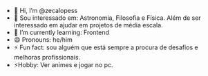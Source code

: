 - 👋 Hi, I’m @zecalopess
- 👀 Sou interessado em: Astronomia, Filosofia e Física. Além de ser interessado em ajudar em projetos de média escala.
- 🌱 I’m currently learning: Frontend
- 😄 Pronouns: he/him
- ⚡ Fun fact: sou alguém que está sempre a procura de desafios e melhoras profissionais.
- ⚡Hobby: Ver animes e jogar no pc.

<!---
brotherZeca/brotherZeca is a ✨ special ✨ repository because its `README.md` (this file) appears on your GitHub profile.
You can click the Preview link to take a look at your changes.
--->
